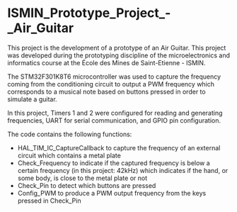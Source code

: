 # ISMIN_Prototype_Project_-_Air_Guitar
This project is the development of a prototype of an Air Guitar. This project was developed during the prototyping discipline of the microelectronics and informatics course at the École des Mines de Saint-Etienne - ISMIN.

The STM32F301K8T6 microcontroller was used to capture the frequency coming from the conditioning circuit to output a PWM frequency which corresponds to a musical note based on buttons pressed in order to simulate a guitar.

In this project, Timers 1 and 2 were configured for reading and generating frequencies, UART for serial communication, and GPIO pin configuration.

The code contains the following functions:
* HAL_TIM_IC_CaptureCallback to capture the frequency of an external circuit which contains a metal plate
* Check_Frequency to indicate if the captured frequency is below a certain frequency (in this project: 42kHz) which indicates if the hand, or some body, is close to the metal plate or not
* Check_Pin to detect which buttons are pressed
* Config_PWM to produce a PWM output frequency from the keys pressed in Check_Pin
